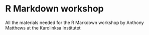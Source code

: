# R Markdown workshop

All the materials needed for the R Markdown workshop by Anthony Matthews at the Karolinksa Institutet
